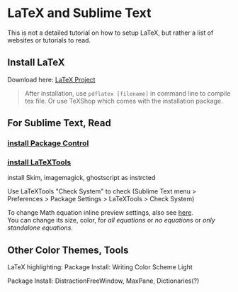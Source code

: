# LaTeX and Sublime Text

This is not a detailed tutorial on how to setup LaTeX, but rather a list of websites or tutorials to read.

## Install LaTeX

Download here: [LaTeX Project](https://www.latex-project.org/get/)

> After installation, use `pdflatex [filename]` in command line to compile tex file. Or use TeXShop which comes with the installation package.

## For Sublime Text, Read

### [install Package Control](https://packagecontrol.io/installation)   
### [install LaTeXTools](https://latextools.readthedocs.io/en/latest/install/)  
 install Skim, imagemagick, ghostscript as instrcted

<!---
## Sublime Text Setup

Sublime Text: [install Package Control](https://packagecontrol.io/installation)

Package Control: install LaTeXTools (command shift P, type and select package control: install, type and select LaTeXTools)

The following tools are recommanded by [LaTeXTools Installation Page](https://latextools.readthedocs.io/en/latest/install/)

Software: Skim (for better forward and backward search)

Setup ImageMagick and Ghostscript (for inline math equation preview)  
Read and follow intructions on LaTeXTools website.
`brew install imagemagick`
`brew install ghostscript` 
-->

Use LaTeXTools "Check System" to check
(Sublime Text menu > Preferences > Package Settings > LaTeXTools > Check System)

To change Math equation inline preview settings, also see [here](https://latextools.readthedocs.io/en/latest/settings/#preview-settings).  
You can change its size, color, for *all equations* or *no equations* or *only standalone equations*.

## Other Color Themes, Tools

LaTeX highlighting: Package Install: Writing Color Scheme Light

Package Install: DistractionFreeWindow, MaxPane, Dictionaries(?)
